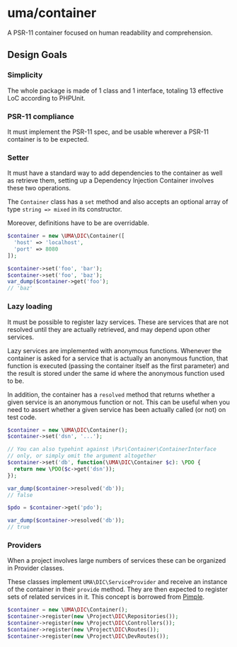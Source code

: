 # uma/container

A PSR-11 container focused on human readability and comprehension.


## Design Goals

### Simplicity

The whole package is made of 1 class and 1 interface, totaling 13 effective LoC according to PHPUnit.

### PSR-11 compliance

It must implement the PSR-11 spec, and be usable wherever a PSR-11 container is to be expected.

### Setter

It must have a standard way to add dependencies to the container as well as retrieve them, setting up
a Dependency Injection Container involves these two operations.

The `Container` class has a `set` method and also accepts an optional array of type `string => mixed` in its constructor.

Moreover, definitions have to be are overridable.

```php
$container = new \UMA\DIC\Container([
  'host' => 'localhost',
  'port' => 8080
]);

$container->set('foo', 'bar');
$container->set('foo', 'baz');
var_dump($container->get('foo');
// 'baz'
```

### Lazy loading

It must be possible to register lazy services. These are services that are not resolved until they are
actually retrieved, and may depend upon other services.

Lazy services are implemented with anonymous functions. Whenever the container is asked for a service
that is actually an anonymous function, that function is executed (passing the container itself as the
first parameter) and the result is stored under the same id where the anonymous function used to be.

In addition, the container has a `resolved` method that returns whether a given service is an anonymous
function or not. This can be useful when you need to assert whether a given service has been actually
called (or not) on test code.

```php
$container = new \UMA\DIC\Container();
$container->set('dsn', '...');

// You can also typehint against \Psr\Container\ContainerInterface
// only, or simply omit the argument altogether
$container->set('db', function(\UMA\DIC\Container $c): \PDO {
  return new \PDO($c->get('dsn'));
});

var_dump($container->resolved('db'));
// false

$pdo = $container->get('pdo');

var_dump($container->resolved('db'));
// true
```

### Providers

When a project involves large numbers of services these can be organized in Provider classes.

These classes implement `UMA\DIC\ServiceProvider` and receive an instance of the container in
their `provide` method. They are then expected to register sets of related services in it. This
concept is borrowed from [Pimple](https://github.com/silexphp/Pimple).

```php
$container = new \UMA\DIC\Container();
$container->register(new \Project\DIC\Repositories());
$container->register(new \Project\DIC\Controllers());
$container->register(new \Project\DIC\Routes());
$container->register(new \Project\DIC\DevRoutes());
```
